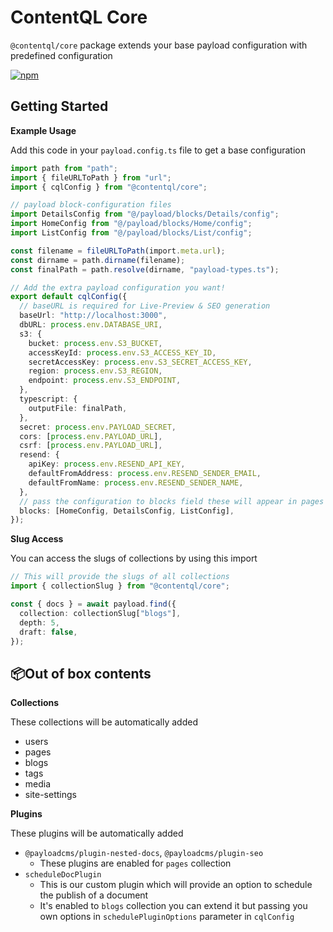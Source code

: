 # ContentQL Core

`@contentql/core` package extends your base payload configuration with predefined configuration

<a href="https://www.npmjs.com/package/@contentql/core"><img alt="npm" src="https://img.shields.io/npm/v/@contentql/core?style=flat-square" /></a>

## Getting Started

**Example Usage**

Add this code in your `payload.config.ts` file to get a base configuration

```ts
import path from "path";
import { fileURLToPath } from "url";
import { cqlConfig } from "@contentql/core";

// payload block-configuration files
import DetailsConfig from "@/payload/blocks/Details/config";
import HomeConfig from "@/payload/blocks/Home/config";
import ListConfig from "@/payload/blocks/List/config";

const filename = fileURLToPath(import.meta.url);
const dirname = path.dirname(filename);
const finalPath = path.resolve(dirname, "payload-types.ts");

// Add the extra payload configuration you want!
export default cqlConfig({
  // baseURL is required for Live-Preview & SEO generation
  baseUrl: "http://localhost:3000",
  dbURL: process.env.DATABASE_URI,
  s3: {
    bucket: process.env.S3_BUCKET,
    accessKeyId: process.env.S3_ACCESS_KEY_ID,
    secretAccessKey: process.env.S3_SECRET_ACCESS_KEY,
    region: process.env.S3_REGION,
    endpoint: process.env.S3_ENDPOINT,
  },
  typescript: {
    outputFile: finalPath,
  },
  secret: process.env.PAYLOAD_SECRET,
  cors: [process.env.PAYLOAD_URL],
  csrf: [process.env.PAYLOAD_URL],
  resend: {
    apiKey: process.env.RESEND_API_KEY,
    defaultFromAddress: process.env.RESEND_SENDER_EMAIL,
    defaultFromName: process.env.RESEND_SENDER_NAME,
  },
  // pass the configuration to blocks field these will appear in pages collection in admin panel
  blocks: [HomeConfig, DetailsConfig, ListConfig],
});
```

**Slug Access**

You can access the slugs of collections by using this import

```ts
// This will provide the slugs of all collections
import { collectionSlug } from "@contentql/core";

const { docs } = await payload.find({
  collection: collectionSlug["blogs"],
  depth: 5,
  draft: false,
});
```

## 📦Out of box contents

**Collections**

These collections will be automatically added

- users
- pages
- blogs
- tags
- media
- site-settings

**Plugins**

These plugins will be automatically added

- `@payloadcms/plugin-nested-docs`, `@payloadcms/plugin-seo`
  - These plugins are enabled for `pages` collection
- `scheduleDocPlugin`
  - This is our custom plugin which will provide an option to schedule the publish of a document
  - It's enabled to `blogs` collection you can extend it but passing you own options in `schedulePluginOptions` parameter in `cqlConfig`
